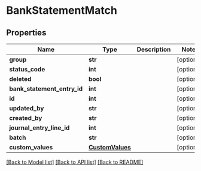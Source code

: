 # BankStatementMatch

## Properties
Name | Type | Description | Notes
------------ | ------------- | ------------- | -------------
**group** | **str** |  | [optional] 
**status_code** | **int** |  | [optional] 
**deleted** | **bool** |  | [optional] 
**bank_statement_entry_id** | **int** |  | [optional] 
**id** | **int** |  | [optional] 
**updated_by** | **str** |  | [optional] 
**created_by** | **str** |  | [optional] 
**journal_entry_line_id** | **int** |  | [optional] 
**batch** | **str** |  | [optional] 
**custom_values** | [**CustomValues**](CustomValues.md) |  | [optional] 

[[Back to Model list]](../README.md#documentation-for-models) [[Back to API list]](../README.md#documentation-for-api-endpoints) [[Back to README]](../README.md)

